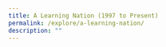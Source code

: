 ```yaml
---
title: A Learning Nation (1997 to Present)
permalink: /explore/a-learning-nation/
description: ""
---
```

